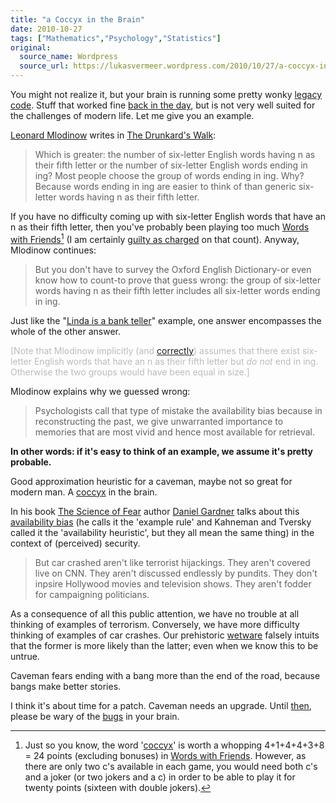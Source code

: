 ```yaml
---
title: "a Coccyx in the Brain"
date: 2010-10-27
tags: ["Mathematics","Psychology","Statistics"]
original:
  source_name: Wordpress
  source_url: https://lukasvermeer.wordpress.com/2010/10/27/a-coccyx-in-the-brain/
---
```


You might not realize it, but your brain is running some pretty wonky [legacy code](http://en.wikipedia.org/wiki/Legacy_system). Stuff that worked fine [back in the day](http://en.wikipedia.org/wiki/Prehistory), but is not very well suited for the challenges of modern life. Let me give you an example.

[Leonard Mlodinow](http://en.wikipedia.org/wiki/Leonard_Mlodinow) writes in [The Drunkard's Walk](http://www.amazon.com/Drunkards-Walk-Randomness-Rules-Lives/dp/0375424040):

> Which is greater: the number of six-letter English words having n as their fifth letter or the number of six-letter English words ending in ing? Most people choose the group of words ending in ing. Why? Because words ending in ing are easier to think of than generic six-letter words having n as their fifth letter.

If you have no difficulty coming up with six-letter English words that have an n as their fifth letter, then you've probably been playing too much [Words with Friends](http://itunes.apple.com/us/app/words-with-friends/id322852954?mt=8)[^1] (I am certainly [guilty as charged](http://twitter.com/#!/lukasvermeer/status/28054982637) on that count). Anyway, Mlodinow continues:

> But you don't have to survey the Oxford English Dictionary-or even know how to count-to prove that guess wrong: the group of six-letter words having n as their fifth letter includes all six-letter words ending in ing.

Just like the "[Linda is a bank teller](http://lukasvermeer.wordpress.com/2010/08/21/the-moral-of-a-good-story/)" example, one answer encompasses the whole of the other answer.

<span style="color:#bbb;">[Note that Mlodinow implicitly (and [correctly](http://wiki.answers.com/Q/What_6_letter_words_has_n_as_the_fifth_letter)) assumes that there exist six-letter English words that have an n as their fifth letter but _do not_ end in ing. Otherwise the two groups would have been equal in size.]</span>

Mlodinow explains why we guessed wrong:

> Psychologists call that type of mistake the availability bias because in reconstructing the past, we give unwarranted importance to memories that are most vivid and hence most available for retrieval.

**In other words: if it's easy to think of an example, we assume it's pretty probable.**

Good approximation heuristic for a caveman, maybe not so great for modern man. A [coccyx](http://en.wikipedia.org/wiki/Coccyx) in the brain.

In his book [The Science of Fear](http://www.amazon.com/Science-Fear-Shouldnt-Ourselves-Greater/dp/0525950621) author [Daniel Gardner](http://www.dangardner.ca/) talks about this [availability bias](http://en.wikipedia.org/wiki/Availability_heuristic) (he calls it the 'example rule' and Kahneman and Tversky called it the 'availability heuristic', but they all mean the same thing) in the context of (perceived) security.

> But car crashed aren't like terrorist hijackings. They aren't covered live on CNN. They aren't discussed endlessly by pundits. They don't inpsire Hollywood movies and television shows. They aren't fodder for campaigning politicians.

As a consequence of all this public attention, we have no trouble at all thinking of examples of terrorism. Conversely, we have more difficulty thinking of examples of car crashes. Our prehistoric [wetware](http://en.wikipedia.org/wiki/Wetware_(brain)) falsely intuits that the former is more likely than the latter; even when we know this to be untrue.

Caveman fears ending with a bang more than the end of the road, because bangs make better stories.

I think it's about time for a patch. Caveman needs an upgrade. Until [then](http://en.wikipedia.org/wiki/Technological_singularity), please be wary of the [bugs](http://en.wikipedia.org/wiki/Software_bug) in your brain.

[^1]: Just so you know, the word '[coccyx](http://en.wikipedia.org/wiki/Coccyx)' is worth a whopping 4+1+4+4+3+8 = 24 points (excluding bonuses) in [Words with Friends](http://itunes.apple.com/us/app/words-with-friends/id322852954?mt=8). However, as there are only two c's available in each game, you would need both c's and a joker (or two jokers and a c) in order to be able to play it for twenty points (sixteen with double jokers).
